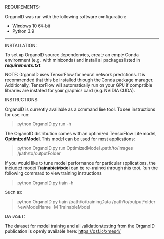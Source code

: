 REQUIREMENTS:

OrganoID was run with the following software configuration:

- Windows 10 64-bit
- Python 3.9

---

INSTALLATION:

To set up OrganoID source dependencies, create an empty Conda environment (e.g., with miniconda) and
install all packages listed in <i><b>requirements.txt</b></i>.

NOTE: OrganoID uses TensorFlow for neural network predictions. It is recommended that this be
installed through the Conda package manager. Additionally, TensorFlow will automatically run on your
GPU if compatible libraries are installed for your graphics card (e.g. NVIDIA CUDA).

INSTRUCTIONS:

OrganoID is currently available as a command line tool. To see instructions for use, run:

> python OrganoID.py run -h

The OrganoID distribution comes with an optimized TensorFlow Lite model, <b>OptimizedModel</b>. This
model can be used for most applications:

> python OrganoID.py run OptimizedModel /path/to/images /path/to/outputFolder

If you would like to tune model performance for particular applications, the included model
<b>TrainableModel</b> can be re-trained through this tool. Run the following command to view
training instructions:

> python OrganoID.py train -h

Such as:

> python OrganoID.py train /path/to/trainingData /path/to/outputFolder NewModelName -M TrainableModel

DATASET:

The dataset for model training and all validation/testing from the OrganoID publication is openly available here:
https://osf.io/xmes4/
